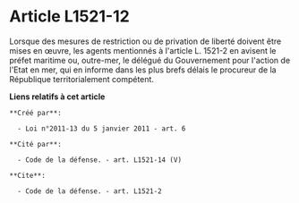 # Article L1521-12

Lorsque des mesures de restriction ou de privation de liberté doivent être mises en œuvre, les agents mentionnés à l'article
L. 1521-2 en avisent le préfet maritime ou, outre-mer, le délégué du Gouvernement pour l'action de l'Etat en mer, qui en
informe dans les plus brefs délais le procureur de la République territorialement compétent.

**Liens relatifs à cet article**

	**Créé par**:

	  - Loi n°2011-13 du 5 janvier 2011 - art. 6

	**Cité par**:

	  - Code de la défense. - art. L1521-14 (V)

	**Cite**:

	  - Code de la défense. - art. L1521-2
